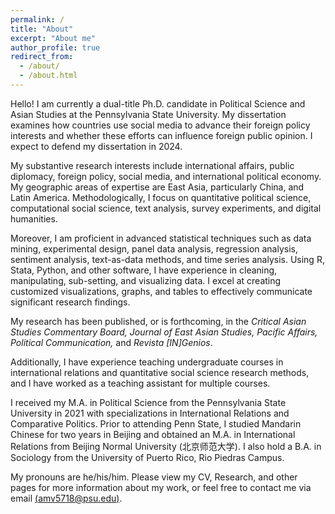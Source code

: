 ```yaml
---
permalink: /
title: "About"
excerpt: "About me"
author_profile: true
redirect_from:
  - /about/
  - /about.html
---
```


Hello! I am currently a dual-title Ph.D. candidate in Political Science and Asian Studies at the Pennsylvania State University. My dissertation examines how countries use social media to advance their foreign policy interests and whether these efforts can influence foreign public opinion. I expect to defend my dissertation in 2024.

My substantive research interests include international affairs, public diplomacy, foreign policy, social media, and international political economy. My geographic areas of expertise are East Asia, particularly China, and Latin America. Methodologically, I focus on quantitative political science, computational social science, text analysis, survey experiments, and digital humanities.

Moreover, I am proficient in advanced statistical techniques such as data mining, experimental design, panel data analysis, regression analysis, sentiment analysis, text-as-data methods, and time series analysis. Using R, Stata, Python, and other software, I have experience in cleaning, manipulating, sub-setting, and visualizing data. I excel at creating customized visualizations, graphs, and tables to effectively communicate significant research findings.

My research has been published, or is forthcoming, in the <i>Critical Asian Studies Commentary Board, Journal of East Asian Studies, Pacific Affairs, Political Communication,</i> and <i>Revista [IN]Genios</i>.

Additionally, I have experience teaching undergraduate courses in international relations and quantitative social science research methods, and I have worked as a teaching assistant for multiple courses.

I received my M.A. in Political Science from the Pennsylvania State University in 2021 with specializations in International Relations and Comparative Politics. Prior to attending Penn State, I studied Mandarin Chinese for two years in Beijing and obtained an M.A. in International Relations from Beijing Normal University (北京师范大学). I also hold a B.A. in Sociology from the University of Puerto Rico, Rio Piedras Campus.

<!--
My teaching interests are closely related to my research, and I believe they mutually benefit each other. I am interested in teaching substantive courses in international relations, comparative politics, diplomacy, Chinese foreign policy, Chinese politics, social media and politics, U.S.-China relations, and international political economy. Additionally, I am interested in teaching courses on social science research methods, with a particular focus on quantitative analysis, text-as-data methods, and survey design and analysis.>
-->

My pronouns are he/his/him. Please view my CV, Research, and other pages for more information about my work, or feel free to contact me via email [(amv5718@psu.edu)](mailto:amv5718@psu.edu).
